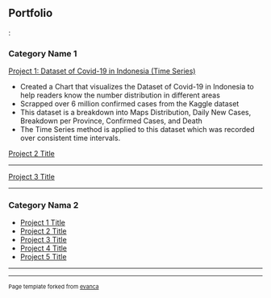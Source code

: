 ## Portfolio


:
### Category Name 1 

[Project 1: Dataset of Covid-19 in Indonesia (Time Series)](https://youtu.be/M3JzgAwmzFw)

- Created a Chart that visualizes the Dataset of Covid-19 in Indonesia to help readers know the number distribution in different areas
- Scrapped over 6 million confirmed cases from the Kaggle dataset
- This dataset is a breakdown into Maps Distribution, Daily New Cases, Breakdown per Province, Confirmed Cases, and Death
- The Time Series method is applied to this dataset which was recorded over consistent time intervals.

[Project 2 Title](/pdf/sample_presentation.pdf)

---
[Project 3 Title](http://example.com/)

---

### Category Nama 2

- [Project 1 Title](http://example.com/)
- [Project 2 Title](http://example.com/)
- [Project 3 Title](http://example.com/)
- [Project 4 Title](http://example.com/)
- [Project 5 Title](http://example.com/)

---




---
<p style="font-size:11px">Page template forked from <a href="https://github.com/evanca/quick-portfolio">evanca</a></p>
<!-- Remove above link if you don't want to attibute -->
